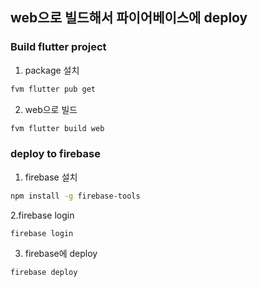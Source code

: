 ## web으로 빌드해서 파이어베이스에 deploy

### Build flutter project

1. package 설치
```bash
fvm flutter pub get
```

2. web으로 빌드
```bash
fvm flutter build web
```

### deploy to firebase
1. firebase 설치
```bash
npm install -g firebase-tools
```

2.firebase login
```bash
firebase login
```

3. firebase에 deploy
```bash
firebase deploy
```